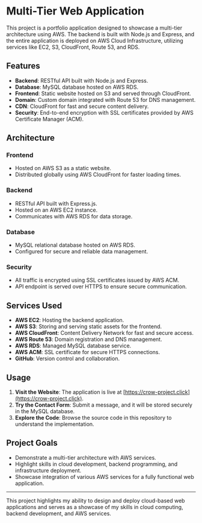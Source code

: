 # Multi-Tier Web Application

This project is a portfolio application designed to showcase a multi-tier architecture using AWS. The backend is built with Node.js and Express, and the entire application is deployed on AWS Cloud Infrastructure, utilizing services like EC2, S3, CloudFront, Route 53, and RDS.

## Features

- **Backend**: RESTful API built with Node.js and Express.
- **Database**: MySQL database hosted on AWS RDS.
- **Frontend**: Static website hosted on S3 and served through CloudFront.
- **Domain**: Custom domain integrated with Route 53 for DNS management.
- **CDN**: CloudFront for fast and secure content delivery.
- **Security**: End-to-end encryption with SSL certificates provided by AWS Certificate Manager (ACM).

## Architecture

### Frontend

- Hosted on AWS S3 as a static website.
- Distributed globally using AWS CloudFront for faster loading times.

### Backend

- RESTful API built with Express.js.
- Hosted on an AWS EC2 instance.
- Communicates with AWS RDS for data storage.

### Database

- MySQL relational database hosted on AWS RDS.
- Configured for secure and reliable data management.

### Security

- All traffic is encrypted using SSL certificates issued by AWS ACM.
- API endpoint is served over HTTPS to ensure secure communication.

## Services Used

- **AWS EC2**: Hosting the backend application.
- **AWS S3**: Storing and serving static assets for the frontend.
- **AWS CloudFront**: Content Delivery Network for fast and secure access.
- **AWS Route 53**: Domain registration and DNS management.
- **AWS RDS**: Managed MySQL database service.
- **AWS ACM**: SSL certificate for secure HTTPS connections.
- **GitHub**: Version control and collaboration.

## Usage

1. **Visit the Website**: The application is live at [https://crow-project.click](https://crow-project.click).
2. **Try the Contact Form**: Submit a message, and it will be stored securely in the MySQL database.
3. **Explore the Code**: Browse the source code in this repository to understand the implementation.

## Project Goals

- Demonstrate a multi-tier architecture with AWS services.
- Highlight skills in cloud development, backend programming, and infrastructure deployment.
- Showcase integration of various AWS services for a fully functional web application.

---

This project highlights my ability to design and deploy cloud-based web applications and serves as a showcase of my skills in cloud computing, backend development, and AWS services.
